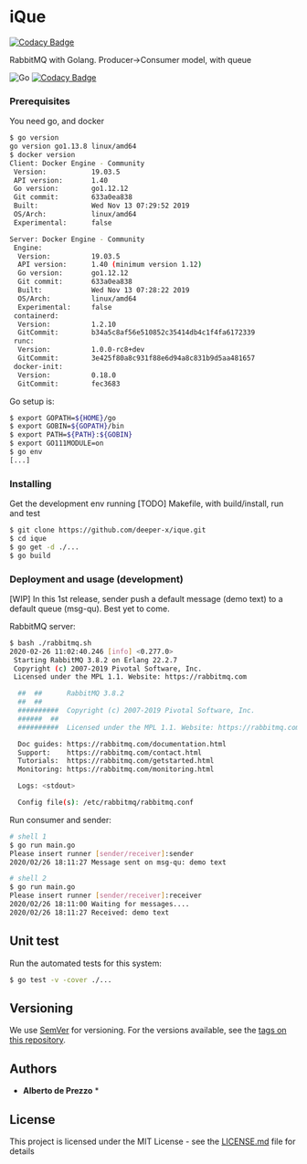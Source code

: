 # iQue

[![Codacy Badge](https://api.codacy.com/project/badge/Grade/cb8ee4ca23764801b9274e5d18755f38)](https://app.codacy.com/manual/deeper-x/ique?utm_source=github.com&utm_medium=referral&utm_content=deeper-x/ique&utm_campaign=Badge_Grade_Settings)

RabbitMQ with Golang. Producer->Consumer model, with queue 

![Go](https://github.com/deeper-x/ique/workflows/Go/badge.svg)
[![Codacy Badge](https://api.codacy.com/project/badge/Grade/7b9c3fd94126499098ace12437471384)](https://www.codacy.com/manual/deeper-x/ique?utm_source=github.com&amp;utm_medium=referral&amp;utm_content=deeper-x/ique&amp;utm_campaign=Badge_Grade)


### Prerequisites

You need go, and docker

```bash
$ go version
go version go1.13.8 linux/amd64
$ docker version
Client: Docker Engine - Community
 Version:           19.03.5
 API version:       1.40
 Go version:        go1.12.12
 Git commit:        633a0ea838
 Built:             Wed Nov 13 07:29:52 2019
 OS/Arch:           linux/amd64
 Experimental:      false

Server: Docker Engine - Community
 Engine:
  Version:          19.03.5
  API version:      1.40 (minimum version 1.12)
  Go version:       go1.12.12
  Git commit:       633a0ea838
  Built:            Wed Nov 13 07:28:22 2019
  OS/Arch:          linux/amd64
  Experimental:     false
 containerd:
  Version:          1.2.10
  GitCommit:        b34a5c8af56e510852c35414db4c1f4fa6172339
 runc:
  Version:          1.0.0-rc8+dev
  GitCommit:        3e425f80a8c931f88e6d94a8c831b9d5aa481657
 docker-init:
  Version:          0.18.0
  GitCommit:        fec3683

```

Go setup is:

```bash
$ export GOPATH=${HOME}/go
$ export GOBIN=${GOPATH}/bin
$ export PATH=${PATH}:${GOBIN}
$ export GO111MODULE=on
$ go env
[...]
```

### Installing

Get the development env running
[TODO] Makefile, with build/install, run and test

```bash
$ git clone https://github.com/deeper-x/ique.git
$ cd ique
$ go get -d ./...
$ go build

```

### Deployment and usage (development)

[WIP] In this 1st release, sender push a default message (demo text) to a default queue (msg-qu). Best yet to come.

RabbitMQ server:
```bash
$ bash ./rabbitmq.sh
2020-02-26 11:02:40.246 [info] <0.277.0> 
 Starting RabbitMQ 3.8.2 on Erlang 22.2.7
 Copyright (c) 2007-2019 Pivotal Software, Inc.
 Licensed under the MPL 1.1. Website: https://rabbitmq.com

  ##  ##      RabbitMQ 3.8.2
  ##  ##
  ##########  Copyright (c) 2007-2019 Pivotal Software, Inc.
  ######  ##
  ##########  Licensed under the MPL 1.1. Website: https://rabbitmq.com

  Doc guides: https://rabbitmq.com/documentation.html
  Support:    https://rabbitmq.com/contact.html
  Tutorials:  https://rabbitmq.com/getstarted.html
  Monitoring: https://rabbitmq.com/monitoring.html

  Logs: <stdout>

  Config file(s): /etc/rabbitmq/rabbitmq.conf
```

Run consumer and sender:

```bash
# shell 1
$ go run main.go 
Please insert runner [sender/receiver]:sender
2020/02/26 18:11:27 Message sent on msg-qu: demo text

# shell 2
$ go run main.go 
Please insert runner [sender/receiver]:receiver
2020/02/26 18:11:00 Waiting for messages....
2020/02/26 18:11:27 Received: demo text

```

## Unit test

Run the automated tests for this system:

```bash
$ go test -v -cover ./...
```



## Versioning

We use [SemVer](http://semver.org/) for versioning. For the versions available, see the [tags on this repository](https://github.com/deeper-x/ique/tags). 

## Authors

* **Alberto de Prezzo** *


## License

This project is licensed under the MIT License - see the [LICENSE.md](LICENSE.md) file for details

